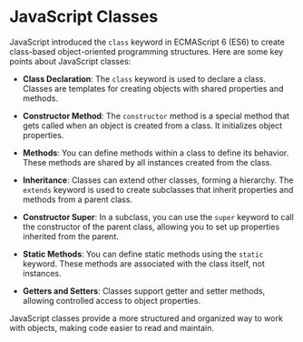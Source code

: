 # JavaScript Classes

JavaScript introduced the `class` keyword in ECMAScript 6 (ES6) to create class-based object-oriented programming structures. Here are some key points about JavaScript classes:

- **Class Declaration**: The `class` keyword is used to declare a class. Classes are templates for creating objects with shared properties and methods.

- **Constructor Method**: The `constructor` method is a special method that gets called when an object is created from a class. It initializes object properties.

- **Methods**: You can define methods within a class to define its behavior. These methods are shared by all instances created from the class.

- **Inheritance**: Classes can extend other classes, forming a hierarchy. The `extends` keyword is used to create subclasses that inherit properties and methods from a parent class.

- **Constructor Super**: In a subclass, you can use the `super` keyword to call the constructor of the parent class, allowing you to set up properties inherited from the parent.

- **Static Methods**: You can define static methods using the `static` keyword. These methods are associated with the class itself, not instances.

- **Getters and Setters**: Classes support getter and setter methods, allowing controlled access to object properties.

JavaScript classes provide a more structured and organized way to work with objects, making code easier to read and maintain.
